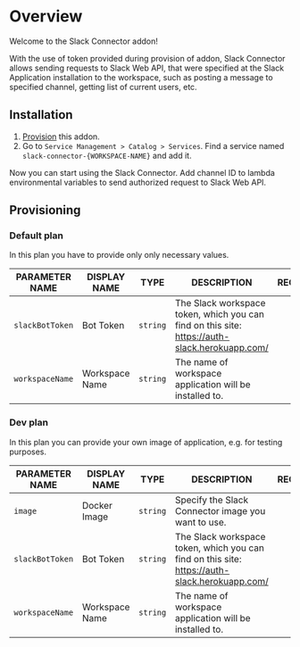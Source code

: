 # Overview

Welcome to the Slack Connector addon!

With the use of token provided during provision of addon, Slack Connector allows sending requests to Slack
Web API, that were specified at the Slack Application installation to the workspace, such as posting a
message to specified channel, getting list of current users, etc.

## Installation

1. [Provision](#provisioning) this addon.
2. Go to `Service Management > Catalog > Services`. Find a service named `slack-connector-{WORKSPACE-NAME}` and add it.

Now you can start using the Slack Connector. Add channel ID to lambda environmental variables to send authorized request to Slack Web API.

## Provisioning

### Default plan

In this plan you have to provide only only necessary values.

| PARAMETER NAME | DISPLAY NAME | TYPE | DESCRIPTION | REQUIRED |
|----------------|--------------|------|-------------|:--------:|
| `slackBotToken` | Bot Token | `string` | The Slack workspace token, which you can find on this site: <https://auth-slack.herokuapp.com/> | yes |
| `workspaceName` | Workspace Name | `string` | The name of workspace application will be installed to. | yes |

### Dev plan

In this plan you can provide your own image of application, e.g. for testing purposes.

| PARAMETER NAME | DISPLAY NAME | TYPE | DESCRIPTION | REQUIRED |
|----------------|--------------|------|-------------|:--------:|
| `image` | Docker Image | `string` | Specify the Slack Connector image you want to use. | no |
| `slackBotToken` | Bot Token | `string` | The Slack workspace token, which you can find on this site: <https://auth-slack.herokuapp.com/> | yes |
| `workspaceName` | Workspace Name | `string` | The name of workspace application will be installed to. | yes |
